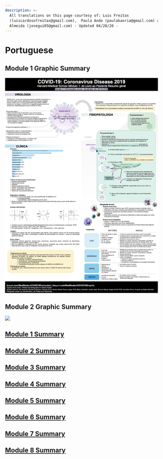 ```yaml
---
description: >-
  All translations on this page courtesy of: Luis Freitas
  (luiscardosofreitas@gmail.com),  Paula Ando (paulakaoria@gmail.com) and Jose
  Almeida (josegui05@gmail.com) - Updated 04/28/20 -
---
```


# Portuguese

## Module 1 Graphic Summary 

![](../../.gitbook/assets/module-1-graphic-summary-portuguese-1.jpeg)

## Module 2 Graphic Summary 

![](../../.gitbook/assets/module-2-graphic-summary-portuguese-1.jpeg)

## [Module 1 Summary ](https://docs.google.com/document/d/1_g856Mou54cPFvj2aaQYugoDChB9nrNLgED3PtGs4KM/edit)

## [Module 2 Summary ](https://docs.google.com/document/d/1sBqOoX_JEEh9d9ODNX02mXUGRAy7bskm8DuCHFmkOuY/edit)

## [Module 3 Summary ](https://docs.google.com/document/d/1B6WSuHK-O9VhBfTAOq_rNuozugYDqNIzSGAfWEt1qX8/edit)

## [Module 4 Summary](https://docs.google.com/document/d/1_asOS7ReFUl7Yls72JET27pSZJvpMwd72xJSYMm38_U/edit)

## [Module 5 Summary ](https://docs.google.com/document/d/1eUkXU7U_-sW8a20a3ongZP3ACT3DyhoF_rXMWt9nGcI/edit)

## [Module 6 Summary](https://docs.google.com/document/d/1B3FECyswOUmpP4psnGd3xgjoPBQ5lrPRHG66EbWaWo0/edit)

## [Module 7 Summary](https://docs.google.com/document/d/1kGzUT5LL_aWh414KGFwNwWggebadaazQ_DxZyPPAS-g/edit)

## [Module 8 Summary](https://docs.google.com/document/d/1CFc24RdsSTVmB1f3TeaXel02yFzOHj_rI6xnkk5JSJ0/edit?usp=sharing)


